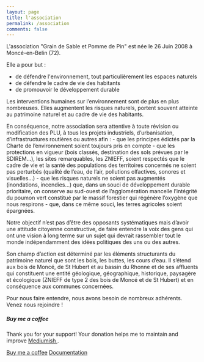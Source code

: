 ```yaml
---
layout: page
title: l'association
permalink: /association
comments: false
---
```


<div class="row justify-content-between">
<div class="col-md-8 pr-5">

<p>L'association "Grain de Sable et Pomme de Pin" est née le 26 Juin 2008 à Moncé-en-Belin (72).</p>

Elle a pour but :

- de défendre l'environnement, tout particulièrement les espaces naturels
- de défendre le cadre de vie des habitants
- de promouvoir le développement durable

<p>Les interventions humaines sur l’environnement sont de plus en plus nombreuses. Elles augmentent les risques naturels, portent souvent atteinte au patrimoine naturel et au cadre de vie des habitants.</p>

<p>En conséquence, notre association sera attentive à toute révision ou modification des PLU, à tous les projets industriels, d’urbanisation, d’infrastructures routières ou autres afin :
- que les principes édictés par la Charte de l’environnement soient toujours pris en compte
- que les protections en vigueur (bois classés, destination des sols prévues par le SDIREM…), les sites remarquables, les ZNIEFF, soient respectés que le cadre de vie et la santé des populations des territoires concernés ne soient pas perturbés (qualité de l’eau, de l’air, pollutions olfactives, sonores et visuelles…)
- que les risques naturels ne soient pas augmentés (inondations, incendies…) que, dans un souci de développement durable prioritaire, on conserve au sud-ouest de l’agglomération mancelle l’intégrité du poumon vert constitué par le massif forestier qui régénère l’oxygène que nous respirons
- que, dans ce même souci, les terres agricoles soient épargnées.</p>
<p>Notre objectif n’est pas d’être des opposants systématiques mais d’avoir une attitude citoyenne constructive, de faire entendre la voix des gens qui ont une vision à long terme sur un sujet qui devrait rassembler tout le monde indépendamment des idées politiques des uns ou des autres.</p>

<p>Son champ d’action est déterminé par les éléments structurants du patrimoine naturel que sont les bois, les buttes, les cours d’eau. Il s’étend aux bois de Moncé, de St Hubert et au bassin du Rhonne et de ses affluents qui constituent une entité géologique, géographique, historique, paysagère et écologique (ZNIEFF de type 2 des bois de Moncé et de St Hubert) et en conséquence aux communes concernées.</p>

<p>Pour nous faire entendre, nous avons besoin de nombreux adhérents. Venez nous rejoindre !</p>

</div>

<div class="col-md-4">

<div class="sticky-top sticky-top-80">
<h5>Buy me a coffee</h5>

<p>Thank you for your support! Your donation helps me to maintain and improve <a target="_blank" href="https://github.com/wowthemesnet/mediumish-theme-jekyll">Mediumish <i class="fab fa-github"></i></a>.</p>

<a target="_blank" href="https://www.wowthemes.net/donate/" class="btn btn-danger">Buy me a coffee</a> <a target="_blank" href="https://bootstrapstarter.com/bootstrap-templates/template-mediumish-bootstrap-jekyll/" class="btn btn-warning">Documentation</a>

</div>
</div>
</div>
